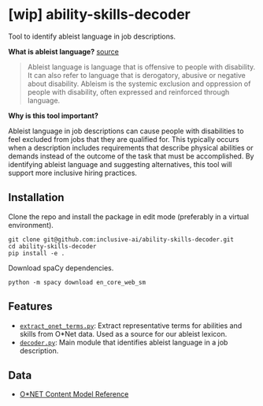 # [wip] ability-skills-decoder
Tool to identify ableist language in job descriptions.

**What is ableist language?** [source](https://pwd.org.au/resources/disability-info/language-guide/ableist-language/)

> Ableist language is language that is offensive to people with disability. It can also refer to language that is derogatory, abusive or negative about disability. Ableism is the systemic exclusion and oppression of people with disability, often expressed and reinforced through language.

**Why is this tool important?**

Ableist language in job descriptions can cause people with disabilities to feel excluded from jobs that they are qualified for. This typically occurs when a description includes requirements that describe physical abilities or demands instead of the outcome of the task that must be accomplished. By identifying ableist language and suggesting alternatives, this tool will support more inclusive hiring practices.

## Installation

Clone the repo and install the package in edit mode (preferably in a virtual environment).
```
git clone git@github.com:inclusive-ai/ability-skills-decoder.git
cd ability-skills-decoder
pip install -e .
```

Download spaCy dependencies.
```
python -m spacy download en_core_web_sm
```

## Features

* [`extract_onet_terms.py`](ability_skills_decoder/extract_terms.py): Extract representative terms for abilities and skills from O*Net data. Used as a source for our ableist lexicon.
* [`decoder.py`](ability_skills_decoder/decoder.py): Main module that identifies ableist language in a job description.

## Data
* [O*NET Content Model Reference](https://www.onetcenter.org/dictionary/25.2/text/content_model_reference.html)